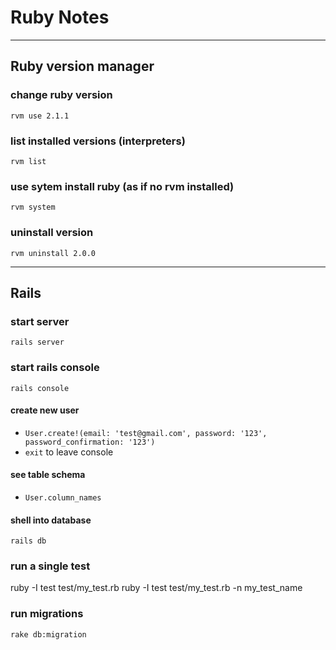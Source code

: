 # Ruby Notes

---

## Ruby version manager

### change ruby version
`rvm use 2.1.1`

### list installed versions (interpreters)
`rvm list`

### use sytem install ruby (as if no rvm installed)
`rvm system`

### uninstall version
`rvm uninstall 2.0.0`

---

## Rails

### start server
`rails server`

### start rails console
`rails console`

#### create new user
- `User.create!(email: 'test@gmail.com', password: '123', password_confirmation: '123')`
- `exit` to leave console

#### see table schema
- `User.column_names`

#### shell into database
`rails db`

### run a single test
ruby -I test test/my_test.rb
ruby -I test test/my_test.rb -n my_test_name

### run migrations
`rake db:migration`
